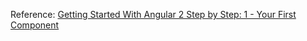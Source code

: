 Reference: [Getting Started With Angular 2 Step by Step: 1 - Your First Component](https://www.barbarianmeetscoding.com/blog/2016/03/25/getting-started-with-angular-2-step-by-step-1-your-first-component/)